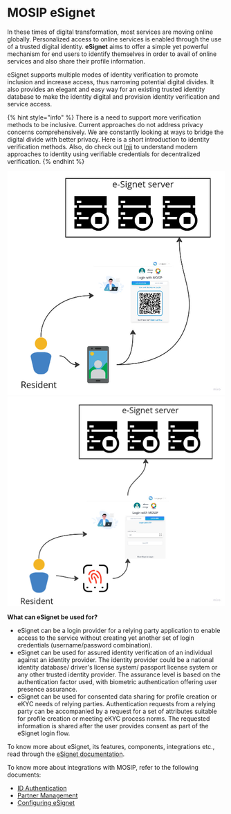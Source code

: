 # MOSIP eSignet

In these times of digital transformation, most services are moving online globally. Personalized access to online services is enabled through the use of a trusted digital identity. **eSignet** aims to offer a simple yet powerful mechanism for end users to identify themselves in order to avail of online services and also share their profile information.

&#x20;eSignet supports multiple modes of identity verification to promote inclusion and increase access, thus narrowing potential digital divides. It also provides an elegant and easy way for an existing trusted identity database to make the identity digital and provision identity verification and service access.

{% hint style="info" %}
There is a need to support more verification methods to be inclusive. Current approaches do not address privacy concerns comprehensively. We are constantly looking at ways to bridge the digital divide with better privacy. Here is a short introduction to identity verification methods. Also, do check out [Inji](https://app.gitbook.com/o/-M1FyzBr-VmticWYm8QI/s/aY8BQ4hdzhSchZV814Ev/) to understand modern approaches to identity using verifiable credentials for decentralized verification.
{% endhint %}

![](../../.gitbook/assets/e-signet-qr.jpg) ![](../../.gitbook/assets/e-signet-bio.jpg)

**What can eSignet be used for?**

* eSignet can be a login provider for a relying party application to enable access to the service without creating yet another set of login credentials (username/password combination).
* eSignet can be used for assured identity verification of an individual against an identity provider. The identity provider could be a national identity database/ driver's license system/ passport license system or any other trusted identity provider. The assurance level is based on the authentication factor used, with biometric authentication offering user presence assurance.
* eSignet can be used for consented data sharing for profile creation or eKYC needs of relying parties. Authentication requests from a relying party can be accompanied by a request for a set of attributes suitable for profile creation or meeting eKYC process norms. The requested information is shared after the user provides consent as part of the eSignet login flow.

To know more about eSignet, its features, components, integrations etc., read through the [eSignet documentation](https://docs.esignet.io/).

To know more about integrations with MOSIP, refer to the following documents:

* [ID Authentication](https://docs.mosip.io/1.2.0/integrations/e-signet/ida)
* [Partner Management](https://docs.mosip.io/1.2.0/integrations/e-signet/partner-management)
* [Configuring eSignet](https://docs.mosip.io/1.2.0/integrations/e-signet/configuring-esignet)
